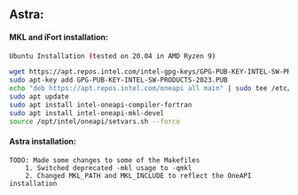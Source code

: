 ## Astra:

#### MKL and iFort installation:
    
``` bash
Ubuntu Installation (tested on 20.04 in AMD Ryzen 9)

wget https://apt.repos.intel.com/intel-gpg-keys/GPG-PUB-KEY-INTEL-SW-PRODUCTS-2023.PUB
sudo apt-key add GPG-PUB-KEY-INTEL-SW-PRODUCTS-2023.PUB
echo "deb https://apt.repos.intel.com/oneapi all main" | sudo tee /etc/apt/sources.list.d/oneAPI.list
sudo apt update
sudo apt install intel-oneapi-compiler-fortran
sudo apt install intel-oneapi-mkl-devel
source /opt/intel/oneapi/setvars.sh --force
```
    

#### Astra installation:
    TODO: Made some changes to some of the Makefiles
        1. Switched deprecated -mkl usage to -qmkl
        2. Changed MKL_PATH and MKL_INCLUDE to reflect the OneAPI installation

  

